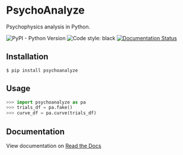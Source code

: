# PsychoAnalyze

Psychophysics analysis in Python.

![PyPI - Python Version](https://img.shields.io/pypi/pyversions/psychoanalyze) 
![Code style: black](https://img.shields.io/badge/code%20style-black-000000.svg)
[![Documentation Status](https://readthedocs.org/projects/psychoanalyze/badge/?version=latest)](https://psychoanalyze.readthedocs.io/en/latest/?badge=latest)


## Installation

```console
$ pip install psychoanalyze
```

## Usage 

```python
>>> import psychoanalyze as pa
>>> trials_df = pa.fake()
>>> curve_df = pa.curve(trials_df)
```

## Documentation
View documentation on [Read the Docs](https://psychoanalyze.readthedocs.io/en/latest/)
